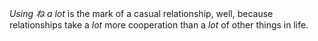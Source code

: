 
_Using ね a lot_ is the mark of a casual relationship, well, because relationships take a _lot_ more cooperation than a _lot_ of other things in life.
